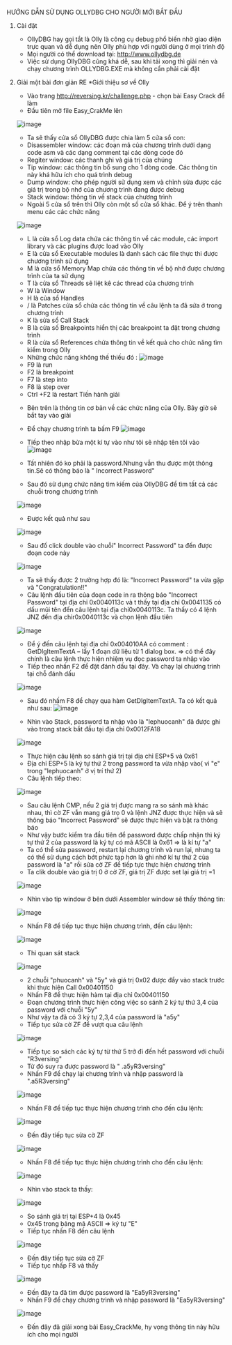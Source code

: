 HƯỚNG DẪN SỬ DỤNG OLLYDBG CHO NGƯỜI MỚI BẮT ĐẦU
1) Cài đặt 	
	- OllyDBG hay gọi tắt là Olly là công cụ debug phổ biến nhờ giao diện trực quan và dễ dụng nên Olly phù hợp với người dùng ở mọi trình độ
	- Mọi người có thể download tại: http://www.ollydbg.de
	- Việc sử dụng OllyDBG cũng khá dễ, sau khi tải xong thì giải nén và chạy chương trình OLLYDBG.EXE mà không cần phải cài đặt
2) Giải một bài đơn giản RE
*Giới thiệu sơ về Olly
	- Vào trang http://reversing.kr/challenge.php - chọn bài Easy Crack để làm
	- Đầu tiên mở file Easy_CrakMe lên
	
	![image](https://user-images.githubusercontent.com/128345171/230576180-4da81c1c-35fa-4855-97f6-fe42a8f145ac.png)
	
	
	- Ta sẽ thấy cửa sổ OllyDBG được chia làm 5 cửa sổ con:
	+ Disassembler window: các đoạn mã của chương trình dưới dạng code asm và các dạng comment tại các dòng code đó
	+ Regiter window: các thanh ghi và giá trị của chúng
	+ Tip window: các thông tin bổ sung cho 1 dòng code. Các thông tin này khá hữu ích cho quá trình debug
	+ Dump window: cho phép người sử dụng xem và chỉnh sửa được các giá trị trong bộ nhớ của chương trình đang được debug
	+ Stack window: thông tin về stack của chương trình 
	
	- Ngoài 5 cửa sổ trên thì Olly còn một số cửa sổ khác. Để ý trên thanh menu các các chức năng
	
	![image](https://user-images.githubusercontent.com/128345171/230585815-2afa8dee-0185-464f-8aa8-c8f0c087b320.png)
	
	+ L là cửa sổ Log data chứa các thông tin về các module, các import library và các plugins được load vào Olly
	+ E là cửa sổ Executable modules là danh sách các file thực thi được chương trình sử dụng
	+ M là cửa sổ Memory Map chứa các thông tin về bộ nhớ được chương trình của ta sử dụng
	+ T là cửa sổ Threads sẽ liệt kê các thread của chương trình
	+ W là Window
	+ H là của sổ Handles
	+ / là Patches cửa sổ chứa các thông tin về câu lệnh ta đã sửa ở trong chương trình
	+ K là sửa sổ Call Stack
	+ B là cửa số Breakpoints hiển thị các breakpoint ta đặt trong chương trình
	+ R là cửa sổ References chứa thông tin về kết quả cho chức năng tìm kiếm trong Olly
	
	- Những chức năng không thế thiếu đó :
	![image](https://user-images.githubusercontent.com/128345171/230589235-44d58579-c26a-482a-85ed-d8cb728893cb.png)
	+ F9 là run
	+ F2 là breakpoint
	+ F7 là step into
	+ F8 là step over
	+ Ctrl +F2 là restart
Tiến hành giải
	- Bên trên là thông tin cơ bản về các chức năng của Olly. Bây giờ sẽ bắt tay vào giải
	- Để chạy chương trình ta bấm F9 
	![image](https://user-images.githubusercontent.com/128345171/230590450-c6054c1d-ea0a-4b17-84e3-8839bfdde1f0.png)
	
	- Tiếp theo nhập bừa một kí tự vào như tôi sẽ nhập tên tôi vào
	![image](https://user-images.githubusercontent.com/128345171/230591002-46309ce5-99a2-4f69-b4c5-4dae09569e3e.png)
	
	- Tất nhiên đó ko phải là password.Nhưng vẫn thu được một thông tin.Sẽ có thông báo là " Incorrect Password" 
	- Sau đó sử dụng chức năng tìm kiếm của OllyDBG để tìm tất cả các chuỗi trong chương trình
	
	![image](https://user-images.githubusercontent.com/128345171/230591563-d6c34289-285e-4448-8d37-47c2c17cb1f4.png)
	
	- Được kết quả như sau 
	
	![image](https://user-images.githubusercontent.com/128345171/230592859-5fa172f4-80c1-431c-b499-eae7a7dfd694.png)
	
	- Sau đố click double vào chuỗi" Incorrect Password" ta đến được đoạn code này
	
	![image](https://user-images.githubusercontent.com/128345171/230593043-1103277e-5962-447a-86d9-953ce7829b1b.png)
	
	- Ta sẽ thấy được 2 trường hợp đó là: "Incorrect Password" ta vừa gặp và "Congratulation!!"
	- Câu lệnh đầu tiên của đoạn code in ra thông báo "Incorrect Password" tại địa chỉ 0x0040113c và t thấy tại địa chỉ 0x0041135 có dấu mũi tên đến câu lệnh tại địa chỉ0x0040113c. Ta thấy có 4 lệnh JNZ đến địa chir0x0040113c và chọn lệnh đầu tiên
	
	![image](https://user-images.githubusercontent.com/128345171/230600130-34a24169-3d4e-4ff9-97f3-46e06446c73a.png)
	
	- Để ý đến câu lệnh tại địa chỉ 0x004010AA có comment : GetDlgItemTextA – lấy 1 đoạn dữ liệu từ 1 dialog box. => có thể đây chính là câu lệnh thực hiện nhiệm vụ đọc password ta nhập vào
	- Tiếp theo nhấn F2 để đặt đánh dấu tại đây. Và chạy lại chương trình tại chỗ đánh dấu 
	
	![image](https://user-images.githubusercontent.com/128345171/230600410-df8d1d53-d1fb-4e21-926a-fc050372ea2e.png)
	
	- Sau đó nhấm F8 để chạy qua hàm GetDlgItemTextA. Ta có kết quả như sau:
	![image](https://user-images.githubusercontent.com/128345171/230600645-d77989c1-49c0-4a25-9177-b71a73efc159.png)
	
	- Nhìn vào Stack, password ta nhập vào là "lephuocanh" đã được ghi vào trong stack bắt đầu tại địa chỉ 0x0012FA18
	
	![image](https://user-images.githubusercontent.com/128345171/230600842-431836fe-14ca-46c8-8314-5adb0c0c180e.png)
	
	- Thực hiện câu lệnh so sánh giá trị tại địa chỉ ESP+5 và 0x61 
	- Địa chỉ ESP+5 là ký tự thứ 2 trong password ta vừa nhập vào( vì "e" trong "lephuocanh" ở vị trí thứ 2)
	- Câu lệnh tiếp theo:
	
	![image](https://user-images.githubusercontent.com/128345171/230601137-66662c53-e5d9-4386-8498-55c2620d1a04.png)
	
	- Sau câu lệnh CMP, nếu 2 giá trị được mang ra so sánh mà khác nhau, thì cờ ZF vẫn mang giá trọ 0 và lệnh JNZ được thực hiện và sẽ thông báo "Incorrect Password" sẽ được thực hiện và bật ra thông báo
	- Như vậy bước kiểm tra đầu tiên để password được chấp nhận thì ký tự thứ 2 của password là ký tự có mã ASCII là 0x61 => là kí tự "a"
	- Ta có thể sửa password, restart lại chương trình và run lại, nhưng ta có thể sử dụng cách bớt phức tạp hơn là ghi nhớ kí tự thứ 2 của password là "a" rồi sửa cờ ZF để tiếp tực thực hiện chương trình
	- Ta clik double vào giá trị 0 ở cờ ZF, giá trị ZF được set lại giá trị =1
	
	![image](https://user-images.githubusercontent.com/128345171/230601629-709796e9-7d8d-4117-aa05-9e887a5279a7.png)
	
	- Nhìn vào tip window ở bên dưới Assembler window sẽ thấy thông tin:
	
	![image](https://user-images.githubusercontent.com/128345171/230601830-e8b6dc53-515b-436c-b915-c847460caadf.png)
	
	- Nhấn F8 để tiếp tục thực hiện chương trình, đến câu lệnh:
	
	![image](https://user-images.githubusercontent.com/128345171/230627072-4612bf05-04ea-4963-ba59-8ed155b2cf4d.png)
	
	- Thì quan sát stack
	
	![image](https://user-images.githubusercontent.com/128345171/230627537-4a9d5417-2420-472f-ba6d-24e1144539a7.png)
	
	- 2 chuỗi "phuocanh" và "5y" và giá trị 0x02 được đẩy vào  stack trước khi thực hiện Call 0x00401150
	- Nhấn F8 để thực hiện hàm tại địa chỉ 0x00401150
	- Đoạn chương trình thực hiện công việc so sánh 2 ký tự thứ 3,4 của password với chuỗi "5y"
	- Như vậy ta đã có 3 ký tự 2,3,4 của password là "a5y"
	- Tiếp tục sửa cờ ZF để vượt qua câu lệnh
	
	![image](https://user-images.githubusercontent.com/128345171/230631655-32d0cb5d-f2e2-4757-b468-a925da8dcd4d.png)
	
	- Tiếp tục so sách các ký tự từ thứ 5 trở đi đến hết password với chuỗi "R3versing"
	- Từ đó suy ra được password là " .a5yR3versing"
	- Nhấn F9 để chạy lại chương trình và nhập password là ".a5R3versing"
	
	![image](https://user-images.githubusercontent.com/128345171/230632642-5887ae8f-d9ec-44b2-8f8d-e58755cd3165.png)
	
	- Nhấn F8 để tiếp tục thực hiện chương trình cho đến câu lệnh:
	
	![image](https://user-images.githubusercontent.com/128345171/230633029-7a793fdf-1524-4c1f-8a01-9baa17d96c8d.png)
	
	- Đến đây tiếp tục sửa cờ ZF
	
	![image](https://user-images.githubusercontent.com/128345171/230633112-62bd56ab-8560-480d-8c2e-37cecd86f6b6.png)
	
	- Nhấn F8 để tiếp tục thực hiện chương trình cho đến câu lệnh:
	
	![image](https://user-images.githubusercontent.com/128345171/230633244-6c671f6a-939d-4a4a-b526-4435bb8205b6.png)
	
	- Nhìn vào stack ta thấy:
	
	![image](https://user-images.githubusercontent.com/128345171/230633327-69538d9b-a72d-476a-9abf-c33704dcb899.png)
	
	- So sánh giá trị tại ESP+4 là 0x45
	- 0x45 trong bảng mã ASCII => ký tự "E"
	- Tiếp tục nhấn F8 đến câu lệnh
	
	![image](https://user-images.githubusercontent.com/128345171/230633962-5c2faaa9-02eb-4598-bdea-f2851bf3e159.png)
	
	- Đến đây tiếp tục sửa cờ ZF
	- Tiếp tục nhấp F8 và thấy 
	
	![image](https://user-images.githubusercontent.com/128345171/230634168-cc46e906-ce68-4a34-809c-dfe570f1b2af.png)
	
	- Đến đây ta đã tìm được password là "Ea5yR3versing"
	- Nhấn F9 để chạy chương trình và nhập password là "Ea5yR3versing"
	
	![image](https://user-images.githubusercontent.com/128345171/230634471-5fda89cd-22d6-490c-9617-0ea253df9eae.png)
	
	- Đến đây đã giải xong bài Easy_CrackMe, hy vọng thông tin này hữu ích cho mọi người
	

	
	
	

	
	
